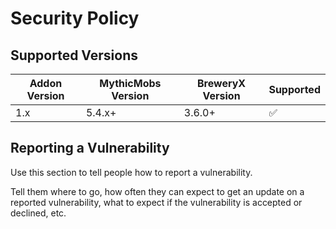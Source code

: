 # Security Policy

## Supported Versions

| Addon Version | MythicMobs Version | BreweryX Version   | Supported          |
| ------------- | ------------------ | ------------------ | ------------------ |
| 1.x           | 5.4.x+             | 3.6.0+             | :white_check_mark: |

## Reporting a Vulnerability

Use this section to tell people how to report a vulnerability.

Tell them where to go, how often they can expect to get an update on a
reported vulnerability, what to expect if the vulnerability is accepted or
declined, etc.
